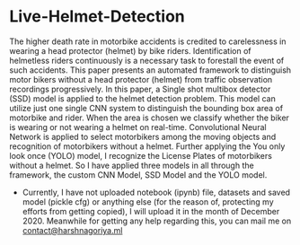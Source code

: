 # Live-Helmet-Detection

The  higher  death  rate  in  motorbike  accidents  is  credited  to  carelessness  in  wearing  a  head  protector  (helmet) by bike riders. Identification of helmetless riders continuously is a necessary task to forestall the event of such accidents. This paper presents an automated framework to distinguish motor bikers without a head protector (helmet) from traffic observation recordings progressively. In this paper, a Single shot multibox detector (SSD) model is applied to the helmet detection problem. This model can utilize just one single CNN system to distinguish the bounding box area of motorbike and rider. When the area is chosen we classify whether  the  biker  is  wearing  or  not  wearing  a  helmet  on  real-time. Convolutional Neural Network is applied to select motorbikers among the moving objects and recognition of motorbikers  without  a  helmet.  Further  applying  the  You  only  look  once  (YOLO)  model,  I  recognize  the  License  Plates of motorbikers without a helmet. So I have applied three  models  in  all  through  the  framework,  the  custom CNN Model, SSD Model and the YOLO model. 

- Currently, I have not uploaded notebook (ipynb) file, datasets and saved model (pickle cfg) or anything else (for the reason of, protecting my efforts from getting copied), I will upload it in the month of December 2020. Meanwhile for getting any help regarding this, you can mail me on [contact@harshnagoriya.ml](mailto:contact@harshnagoriya.ml)
